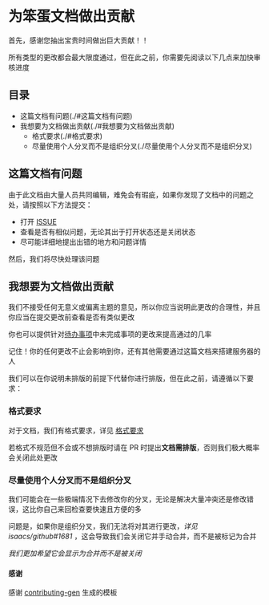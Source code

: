 # 为笨蛋文档做出贡献

首先，感谢您抽出宝贵时间做出巨大贡献！！

所有类型的更改都会最大限度通过，但在此之前，你需要先阅读以下几点来加快审核进度

## 目录

- 这篇文档有问题(./#这篇文档有问题)
- 我想要为文档做出贡献(./#我想要为文档做出贡献)
  - 格式要求(./#格式要求)
  - 尽量使用个人分叉而不是组织分叉(./尽量使用个人分叉而不是组织分叉)

## 这篇文档有问题

由于此文档由大量人员共同编辑，难免会有瑕疵，如果你发现了文档中的问题之处，请按照以下方法提交：

- 打开 [ISSUE](https://github.com/postyizhan/NitWikit/issues)
- 查看是否有相似问题，无论其出于打开状态还是关闭状态
- 尽可能详细地提出出错的地方和问题详情

然后，我们将尽快处理该问题

## 我想要为文档做出贡献

我们不接受任何无意义或偏离主题的意见，所以你应当说明此更改的合理性，并且你应当在提交更改前查看是否有类似更改

你也可以提供针对[待办事项](https://github.com/postyizhan/NitWikit/blob/main/docs/contribution/todos.md)中未完成事项的更改来提高通过的几率

记住！你的任何更改不止会影响到你，还有其他需要通过这篇文档来搭建服务器的人

我们可以在你说明未排版的前提下代替你进行排版，但在此之前，请遵循以下要求：

### 格式要求

对于文档，我们有格式要求，详见 [格式要求](https://github.com/postyizhan/NitWikit/blob/main/docs/contribution/writing-specification/writing-specification.md)

若格式不规范但不会或不想排版时请在 PR 时提出**文档需排版**，否则我们极大概率会关闭此处更改

### 尽量使用个人分叉而不是组织分叉

我们可能会在一些极端情况下去修改你的分叉，无论是解决大量冲突还是修改错误，这比你自己来回检查要快速且方便的多

问题是，如果你是组织分叉，我们无法将对其进行更改，_详见 isaacs/github#1681_ ，这会导致我们会关闭它并手动合并，而不是被标记为合并

_我们更加希望它会显示为合并而不是被关闭_

#### 感谢

感谢 [contributing-gen](https://contributing.md/) 生成的模板
